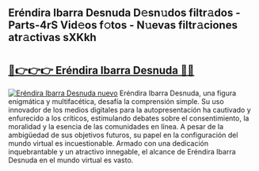## Eréndira Ibarra Desnuda D𝚎sn𝚞dos filtr𝚊dos - Parts-4rS Vid𝚎os f𝚘tos - N𝚞evas filtr𝚊ciones atr𝚊ctivas sXKkh

# <h2><a href="http://mbafo71.tromn.icu/?c=Er%c3%a9ndira+Ibarra+Desnuda">🔗👉👉👉 Eréndira Ibarra Desnuda 🔗🔗</a></h2>

[![Eréndira Ibarra Desnuda nuevo](https://i.imgur.com/pEAQMta.gif)](http://mbafo71.tromn.icu/?c=Er%c3%a9ndira+Ibarra+Desnuda)
Eréndira Ibarra Desnuda, una figura enigmática y multifacética, desafía la comprensión simple. Su uso innovador de los medios digitales para la autopresentación ha cautivado y enfurecido a los críticos, estimulando debates sobre el consentimiento, la moralidad y la esencia de las comunidades en línea. A pesar de la ambigüedad de sus objetivos futuros, su papel en la configuración del mundo virtual es incuestionable. Armado con una dedicación inquebrantable y un atractivo innegable, el alcance de Eréndira Ibarra Desnuda en el mundo virtual es vasto.
